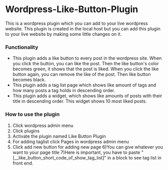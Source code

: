 # Wordpress-Like-Button-Plugin
This is a wordpress plugin which you can add  to your live wordpress website. This plugin is created in the local host but you can add this plugin to your live website by making some little changes on it.<br>
### Functionality <br>
* This plugin adds a like button to every post in the wordpress site. When you click the button, you can like the post. Then the like button's color becomes green, it shows that the post is liked. When you click the like button again, you can remove the like of the post. Then like button becomes black.
* This plugin adds a tag list page which shows like amount  of tags and how many posts a tag holds in descending order.
* This plugin adds a widget, which shows like amounts of posts with their title in descending order. This widget shows 10 most liked posts.

### How to use the plugin
1) Click wordpress admin menu
2) Click plugins 
3) Activate the plugin named Like Button Plugin
4) For adding taglist click Pages in wordpress admin menu
5) Click add new button for adding new page
6)You can give whatever you want to your page title
7)Here is important, you have to paste "[__like_button_short_code_of_show_tag_list]" in a block to see tag list in front end. <br>

